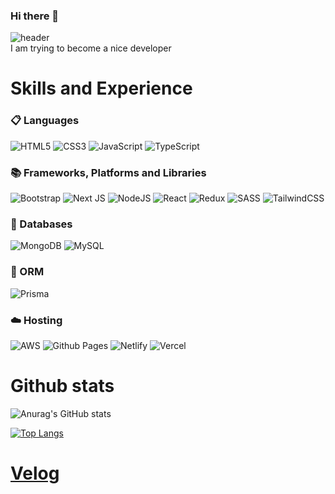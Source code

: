 ### Hi there 👋
![header](https://capsule-render.vercel.app/api?type=waving&color=gradient&height=300&section=header&text=Ki%20Nam%20Hoo&fontSize=100)   
I am trying to become a nice developer

# Skills and Experience
### 📋 Languages  
![HTML5](https://img.shields.io/badge/html5-%23E34F26.svg?style=flet&logo=html5&logoColor=white) ![CSS3](https://img.shields.io/badge/css3-%231572B6.svg?style=flet&logo=css3&logoColor=white) ![JavaScript](https://img.shields.io/badge/javascript-%23323330.svg?style=flet&logo=javascript&logoColor=%23F7DF1E) ![TypeScript](https://img.shields.io/badge/typescript-%23007ACC.svg?style=flet&logo=typescript&logoColor=white)

### 📚 Frameworks, Platforms and Libraries
![Bootstrap](https://img.shields.io/badge/bootstrap-%238511FA.svg?style=flet&logo=bootstrap&logoColor=white) ![Next JS](https://img.shields.io/badge/Next-black?style=flet&logo=next.js&logoColor=white) ![NodeJS](https://img.shields.io/badge/node.js-6DA55F?style=flet&logo=node.js&logoColor=white) ![React](https://img.shields.io/badge/react-%2320232a.svg?style=flet&logo=react&logoColor=%2361DAFB) ![Redux](https://img.shields.io/badge/redux-%23593d88.svg?style=flete&logo=redux&logoColor=white) ![SASS](https://img.shields.io/badge/SASS-hotpink.svg?style=flete&logo=SASS&logoColor=white) ![TailwindCSS](https://img.shields.io/badge/tailwindcss-%2338B2AC.svg?style=flet&logo=tailwind-css&logoColor=white) 

### 💾 Databases
![MongoDB](https://img.shields.io/badge/MongoDB-%234ea94b.svg?style=flet&logo=mongodb&logoColor=white) ![MySQL](https://img.shields.io/badge/mysql-%2300f.svg?style=flet&logo=mysql&logoColor=white)

### 🎋 ORM
![Prisma](https://img.shields.io/badge/Prisma-3982CE?style=flet&logo=Prisma&logoColor=white)

### ☁️ Hosting
![AWS](https://img.shields.io/badge/AWS-%23FF9900.svg?style=flete&logo=amazon-aws&logoColor=white) ![Github Pages](https://img.shields.io/badge/github%20pages-121013?style=flete&logo=github&logoColor=white) ![Netlify](https://img.shields.io/badge/netlify-%23000000.svg?style=flet&logo=netlify&logoColor=#00C7B7) ![Vercel](https://img.shields.io/badge/vercel-%23000000.svg?style=flet&logo=vercel&logoColor=white)


# Github stats
![Anurag's GitHub stats](https://github-readme-stats.vercel.app/api?username=skagn4929&show_icons=true&theme=radical)

[![Top Langs](https://github-readme-stats.vercel.app/api/top-langs/?username=skagn4929&layout=compact)](https://github.com/skagn4929/github-readme-stats)

# [Velog](https://velog.io/@kitree)
